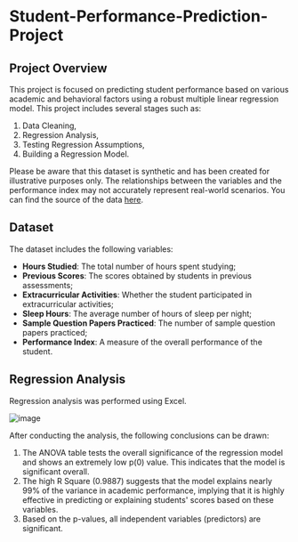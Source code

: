 # Student-Performance-Prediction-Project

## Project Overview
This project is focused on predicting student performance based on various academic and behavioral factors using a robust multiple linear regression model.
This project includes several stages such as: 
1. Data Cleaning, 
2. Regression Analysis,
3. Testing Regression Assumptions, 
4. Building a Regression Model.

Please be aware that this dataset is synthetic and has been created for illustrative purposes only. The relationships between the variables and the performance index may not accurately represent real-world scenarios. You can find the source of the data [here](https://www.kaggle.com/datasets/nikhil7280/student-performance-multiple-linear-regression).

## Dataset

The dataset includes the following variables:
<ul>
  <li><b>Hours Studied</b>: The total number of hours spent studying;</li>
  <li><b>Previous Scores</b>: The scores obtained by students in previous assessments;</li>
  <li><b>Extracurricular Activities</b>: Whether the student participated in extracurricular activities;</li>
  <li><b>Sleep Hours</b>: The average number of hours of sleep per night;</li>
  <li><b>Sample Question Papers Practiced</b>: The number of sample question papers practiced;</li>
  <li><b>Performance Index</b>: A measure of the overall performance of the student.</li>
</ul>


## Regression Analysis

Regression analysis was performed using Excel.

![image](https://github.com/user-attachments/assets/27ef87ac-3c24-40ca-8963-5f50f9cc11e6)

After conducting the analysis, the following conclusions can be drawn:
1. The ANOVA table tests the overall significance of the regression model and shows an extremely low p(0) value. This indicates that the model is significant overall.
2. The high R Square (0.9887) suggests that the model explains nearly 99% of the variance in academic performance, implying that it is highly effective in predicting or explaining students' scores based on these variables.
3. Based on the p-values, all independent variables (predictors) are significant.
